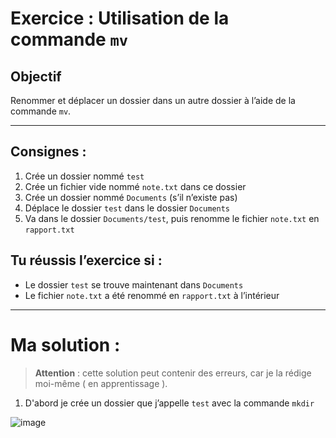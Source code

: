 # Exercice : Utilisation de la commande `mv`

## Objectif
Renommer et déplacer un dossier dans un autre dossier à l’aide de la commande `mv`.  

---

## Consignes :

1) Crée un dossier nommé `test`
2) Crée un fichier vide nommé `note.txt` dans ce dossier
3) Crée un dossier nommé `Documents` (s’il n’existe pas)
4) Déplace le dossier `test` dans le dossier `Documents`
5) Va dans le dossier `Documents/test`, puis renomme le fichier `note.txt` en `rapport.txt`

## Tu réussis l’exercice si :

- Le dossier `test` se trouve maintenant dans `Documents`
- Le fichier `note.txt` a été renommé en `rapport.txt` à l’intérieur

---

# Ma solution : 

> **Attention** : cette solution peut contenir des erreurs, car je la rédige moi-même ( en apprentissage ).

1) D'abord je crée un dossier que j’appelle `test` avec la commande `mkdir`

  ![image](https://github.com/user-attachments/assets/3cec85b6-49f6-46a3-81fd-514d9ea68e60)


